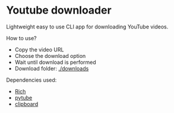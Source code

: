 # Youtube downloader

Lightweight easy to use CLI app for downloading YouTube videos.

How to use?
* Copy the video URL
* Choose the download option
* Wait until download is performed
* Download folder: [./downloads](./downloads/)

Dependencies used:
* [Rich](https://rich.readthedocs.io/en/stable/index.html)
* [pytube](https://pytube.io/en/latest/index.html)
* [clipboard](https://pypi.org/project/clipboard/)
